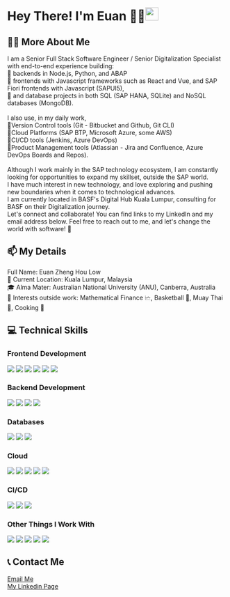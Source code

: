 # Hey There! I'm Euan 👋🏼<img src="https://emojis.slackmojis.com/emojis/images/1531849430/4246/blob-sunglasses.gif?1531849430" width="30"/>

## 👨‍💻 More About Me 
I am a Senior Full Stack Software Engineer / Senior Digitalization Specialist with end-to-end experience building: <br>
🔹 backends in Node.js, Python, and ABAP <br>
🔹 frontends with Javascript frameworks such as React and Vue, and SAP Fiori frontends with Javascript (SAPUI5), <br>
🔹 and database projects in both SQL (SAP HANA, SQLite) and NoSQL databases (MongoDB). <br>
<br>
I also use, in my daily work, <br>
🔹Version Control tools (Git - Bitbucket and Github, Git CLI) <br> 
🔹Cloud Platforms (SAP BTP, Microsoft Azure, some AWS) <br> 
🔹CI/CD tools (Jenkins, Azure DevOps) <br>
🔹Product Management tools (Atlassian - Jira and Confluence, Azure DevOps Boards and Repos). <br>
<br>
Although I work mainly in the SAP technology ecosystem, I am constantly looking for opportunities to expand my skillset, outside the SAP world. <br>
I have much interest in new technology, and love exploring and pushing new boundaries when it comes to technological advances. <br> 
I am currently located in BASF's Digital Hub Kuala Lumpur, consulting for BASF on their Digitalization journey. <br>
Let's connect and collaborate! You can find links to my LinkedIn and my email address below. Feel free to reach out to me, and let's change the world with software! 🚀



## 📫 My Details
Full Name: Euan Zheng Hou Low <br>
📍 Current Location: Kuala Lumpur, Malaysia <br>
🎓 Alma Mater: Australian National University (ANU), Canberra, Australia <br>
🌟 Interests outside work: Mathematical Finance 🗠, Basketball 🏀, Muay Thai 🥊, Cooking 🍳 <br>

## 💻 Technical Skills
### Frontend Development
<p>
  <img src="https://img.shields.io/badge/HTML5-E34F26?style=for-the-badge&logo=html5&logoColor=white" />  
  <img src="https://img.shields.io/badge/CSS-239120?style=for-the-badge&logo=css3&logoColor=white" /> 
  <img src="https://img.shields.io/badge/JavaScript-F7DF1E?style=for-the-badge&logo=JavaScript&logoColor=white" /> 
  <img src="https://img.shields.io/badge/React-20232A?style=for-the-badge&logo=react&logoColor=61DAFB" />
  <img src="https://img.shields.io/badge/Bootstrap-563D7C?style=for-the-badge&logo=bootstrap&logoColor=white" />
  <img src="https://img.shields.io/badge/Tailwind_CSS-38B2AC?style=for-the-badge&logo=tailwind-css&logoColor=white" />
  
</p>

### Backend Development
<p>
  <img src="https://img.shields.io/badge/Node.js-43853D?style=for-the-badge&logo=node.js&logoColor=white" />
  <img src="https://img.shields.io/badge/Express.js-404D59?style=for-the-badge" />  
  <img src="https://img.shields.io/badge/Django-092E20?style=for-the-badge&logo=django&logoColor=white" /> 
  <img src="https://img.shields.io/badge/Spring-6DB33F?style=for-the-badge&logo=spring&logoColor=white" />
</p>

### Databases
<p>
  <img src="https://img.shields.io/badge/MongoDB-4EA94B?style=for-the-badge&logo=mongodb&logoColor=white" />
  <img src="https://img.shields.io/badge/SQLite-07405E?style=for-the-badge&logo=sqlite&logoColor=white" />
  <img src="https://img.shields.io/badge/PostgreSQL-316192?style=for-the-badge&logo=postgresql&logoColor=white" /> 
</p>

### Cloud
<p>
  <img src="https://img.shields.io/badge/Cloud%20Foundry-0C9ED5?style=for-the-badge&logo=Cloud%20Foundry&logoColor=white" />
  <img src="https://img.shields.io/badge/Google_Cloud-4285F4?style=for-the-badge&logo=google-cloud&logoColor=white" />
  <img src="https://img.shields.io/badge/Microsoft_Azure-0089D6?style=for-the-badge&logo=microsoft-azure&logoColor=white" />
  <img src="https://img.shields.io/badge/Azure_DevOps-0078D7?style=for-the-badge&logo=azure-devops&logoColor=white" />
  <img src="https://img.shields.io/badge/Amazon_AWS-232F3E?style=for-the-badge&logo=amazon-aws&logoColor=white" />
</p>

### CI/CD
<p>
  <img src="https://img.shields.io/badge/docker-%230db7ed.svg?style=for-the-badge&logo=docker&logoColor=white">
  <img src="https://img.shields.io/badge/kubernetes-%23326ce5.svg?style=for-the-badge&logo=kubernetes&logoColor=white">  
  <img src="https://img.shields.io/badge/Jenkins-D24939?style=for-the-badge&logo=Jenkins&logoColor=white"/> 
</p>

### Other Things I Work With
<p>
  <img src="https://img.shields.io/badge/GIT-E44C30?style=for-the-badge&logo=git&logoColor=white">
  <img src="https://img.shields.io/badge/Visual_Studio_Code-0078D4?style=for-the-badge&logo=visual%20studio%20code&logoColor=white" />
  <img src="https://img.shields.io/badge/Visual_Studio-5C2D91?style=for-the-badge&logo=visual%20studio&logoColor=white" /> 
  <img src="https://img.shields.io/badge/Jira-0052CC?style=for-the-badge&logo=Jira&logoColor=white" />
  <img src="https://img.shields.io/badge/confluence-%23172BF4.svg?style=for-the-badge&logo=confluence&logoColor=white">   
</p>

## 📞 Contact Me 
<a href="mailto:zhenghoulow@gmail.com">Email Me </a><br> 
<a href="https://www.linkedin.com/in/euanzhlow/"> My Linkedin Page </a> <br>
